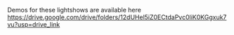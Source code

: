 Demos for these lightshows are available here https://drive.google.com/drive/folders/12dUHel5iZ0ECtdaPvc0liK0KGgxuk7vu?usp=drive_link
